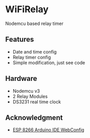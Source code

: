 # WiFiRelay
Nodemcu based relay timer

## Features
* Date and time config
* Relay timer config
* Simple modification, just see code

## Hardware
* Nodemcu v3
* 2 Relay Modules
* DS3231 real time clock

## Acknowledgment
* [ESP 8266 Arduino IDE WebConfig](https://www.john-lassen.de/en/projekte/esp-8266-arduino-ide-webconfig)
